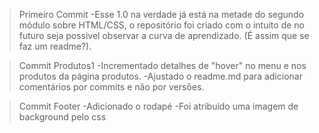 >Primeiro Commit
    -Esse 1.0 na verdade já está na metade do segundo módulo sobre HTML/CSS, o repositório foi criado com o intuito de no futuro seja possivel observar a curva de aprendizado. (É assim que se faz um readme?).

>Commit Produtos1
    -Incrementado detalhes de "hover" no menu e nos produtos da página produtos.
    -Ajustado o readme.md para adicionar comentários por commits e não por versões.
    
>Commit Footer
    -Adicionado o rodapé
    -Foi atribuido uma imagem de background pelo css